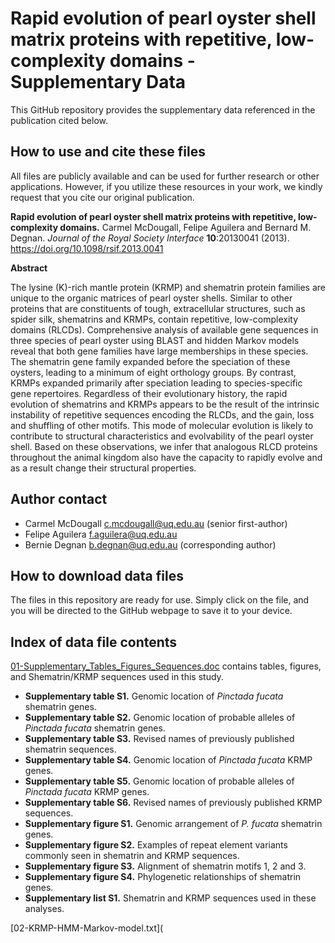# Rapid evolution of pearl oyster shell matrix proteins with repetitive, low-complexity domains - Supplementary Data

This GitHub repository provides the supplementary data referenced in the publication cited below.

## How to use and cite these files 

All files are publicly available and can be used for further research or other applications. However, if you utilize these resources in your work, we kindly request that you cite our original publication.

**Rapid evolution of pearl oyster shell matrix proteins with repetitive, low-complexity domains.** Carmel McDougall, Felipe Aguilera and Bernard M. Degnan. *Journal of the Royal Society Interface* **10**:20130041 (2013). https://doi.org/10.1098/rsif.2013.0041

**Abstract**

The lysine (K)-rich mantle protein (KRMP) and shematrin protein families are unique to the organic matrices of pearl oyster shells. Similar to other proteins that are constituents of tough, extracellular structures, such as spider silk, shematrins and KRMPs, contain repetitive, low-complexity domains (RLCDs). Comprehensive analysis of available gene sequences in three species of pearl oyster using BLAST and hidden Markov models reveal that both gene families have large memberships in these species. The shematrin gene family expanded before the speciation of these oysters, leading to a minimum of eight orthology groups. By contrast, KRMPs expanded primarily after speciation leading to species-specific gene repertoires. Regardless of their evolutionary history, the rapid evolution of shematrins and KRMPs appears to be the result of the intrinsic instability of repetitive sequences encoding the RLCDs, and the gain, loss and shuffling of other motifs. This mode of molecular evolution is likely to contribute to structural characteristics and evolvability of the pearl oyster shell. Based on these observations, we infer that analogous RLCD proteins throughout the animal kingdom also have the capacity to rapidly evolve and as a result change their structural properties.

## Author contact

- Carmel McDougall c.mcdougall@uq.edu.au (senior first-author)
- Felipe Aguilera f.aguilera@uq.edu.au
- Bernie Degnan b.degnan@uq.edu.au (corresponding author)

## How to download data files

The files in this repository are ready for use. Simply click on the file, and you will be directed to the GitHub webpage to save it to your device.

## Index of data file contents

[01-Supplementary_Tables_Figures_Sequences.doc](https://github.com/faguil/RLCD-Evolution/blob/main/01-Supplementary-Tables-Figures-Sequences.doc) contains tables, figures, and Shematrin/KRMP sequences used in this study.

- **Supplementary table S1.** Genomic location of *Pinctada fucata* shematrin genes.
- **Supplementary table S2.** Genomic location of probable alleles of *Pinctada fucata* shematrin genes.
- **Supplementary table S3.** Revised names of previously published shematrin sequences.
- **Supplementary table S4.** Genomic location of *Pinctada fucata* KRMP genes.
- **Supplementary table S5.** Genomic location of probable alleles of *Pinctada fucata* KRMP genes.
- **Supplementary table S6.** Revised names of previously published KRMP sequences.
- **Supplementary figure S1.** Genomic arrangement of *P. fucata* shematrin genes.
- **Supplementary figure S2.** Examples of repeat element variants commonly seen in shematrin and KRMP sequences.
- **Supplementary figure S3.** Alignment of shematrin motifs 1, 2 and 3.
- **Supplementary figure S4.** Phylogenetic relationships of shematrin genes.
- **Supplementary list S1.** Shematrin and KRMP sequences used in these analyses.

[02-KRMP-HMM-Markov-model.txt](
